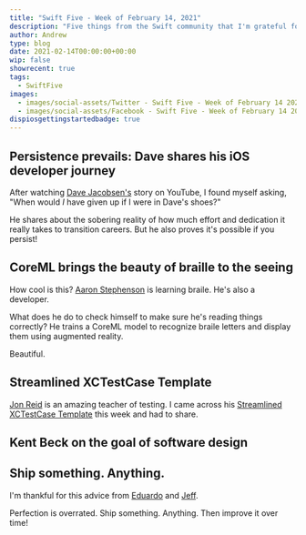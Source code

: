 ```yaml
---
title: "Swift Five - Week of February 14, 2021"
description: "Five things from the Swift community that I'm grateful for this week."
author: Andrew
type: blog
date: 2021-02-14T00:00:00+00:00
wip: false
showrecent: true
tags:
  - SwiftFive
images:
  - images/social-assets/Twitter - Swift Five - Week of February 14 2021.png
  - images/social-assets/Facebook - Swift Five - Week of February 14 2021.png
dispiosgettingstartedbadge: true
---
```


## Persistence prevails: Dave shares his iOS developer journey

After watching [Dave Jacobsen's](https://twitter.com/davejacobseniOS) story on YouTube, I found myself asking, "When would *I* have given up if I were in Dave's shoes?"

He shares about the sobering reality of how much effort and dedication it really takes to transition careers.  But he also proves it's possible if you persist!


## CoreML brings the beauty of braille to the seeing

How cool is this? [Aaron Stephenson](https://twitter.com/azzoor) is learning braile. He's also a developer.

What does he do to check himself to make sure he's reading things correctly? He trains a CoreML model to recognize braile letters and display them using augmented reality.

Beautiful.


## Streamlined XCTestCase Template

[Jon Reid](https://twitter.com/qcoding) is an amazing teacher of testing. I came across his [Streamlined XCTestCase Template](https://qualitycoding.org/swift-unit-testing-template/) this week and had to share.

## Kent Beck on the goal of software design



## Ship something. Anything.

I'm thankful for this advice from [Eduardo](https://twitter.com/edouard_iosdev) and [Jeff](https://twitter.com/JeffMorhous).  

Perfection is overrated.  Ship something.  Anything.  Then improve it over time!

